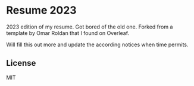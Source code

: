 # Resume 2023

2023 edition of my resume. Got bored of the old one.
Forked from a template by Omar Roldan that I found on Overleaf.

Will fill this out more and update the according notices when time permits.

## License

MIT
